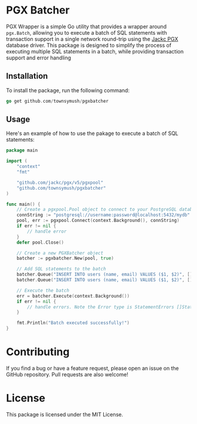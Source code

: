 # PGX Batcher

PGX Wrapper is a simple Go utility that provides a wrapper around `pgx.Batch`, allowing you to execute a batch of SQL statements with transaction support in a single network round-trip using the [Jackc PGX](https://github.com/jackc/pgx) database driver. This package is designed to simplify the process of executing multiple SQL statements in a batch, while providing transaction support and error handling

## Installation

To install the package, run the following command:

```go
go get github.com/townsymush/pgxbatcher
```

## Usage

Here's an example of how to use the pakage to execute a batch of SQL statements:

```go
package main

import (
    "context"
    "fmt"

    "github.com/jackc/pgx/v5/pgxpool"
    "github.com/townsymush/pgxbatcher"
)

func main() {
    // Create a pgxpool.Pool object to connect to your PostgreSQL database
    connString := "postgresql://username:password@localhost:5432/mydb"
    pool, err := pgxpool.Connect(context.Background(), connString)
    if err != nil {
        // handle error
    }
    defer pool.Close()

    // Create a new PGXBatcher object
    batcher := pgxbatcher.New(pool, true)

    // Add SQL statements to the batch
    batcher.Queue("INSERT INTO users (name, email) VALUES ($1, $2)", []interface{}{"Alice", "alice@example.com"})
    batcher.Queue("INSERT INTO users (name, email) VALUES ($1, $2)", []interface{}{"Bob", "bob@example.com"})

    // Execute the batch
    err = batcher.Execute(context.Background())
    if err != nil {
        // handle errors. Note the Error type is StatementErrors []StatementError which will return all errors a string with the sql statement if required
    }

    fmt.Println("Batch executed successfully!")
}
```

# Contributing
If you find a bug or have a feature request, please open an issue on the GitHub repository. Pull requests are also welcome!

# License

This package is licensed under the MIT License.